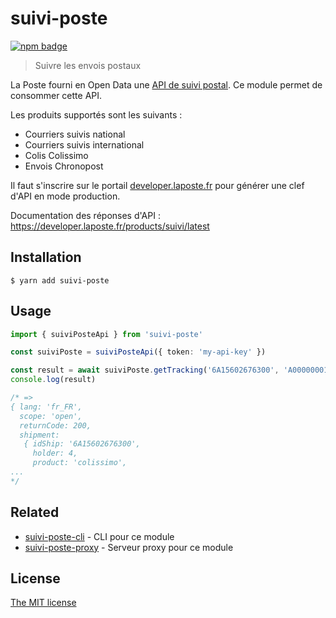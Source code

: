 # suivi-poste
[![npm badge](https://img.shields.io/npm/v/suivi-poste.svg?logo=npm)](https://www.npmjs.com/package/suivi-poste)

> Suivre les envois postaux

La Poste fourni en Open Data une [API de suivi postal](https://developer.laposte.fr/products/suivi/latest). Ce module permet de consommer cette API.

Les produits supportés sont les suivants :

 - Courriers suivis national
 - Courriers suivis international
 - Colis Colissimo
 - Envois Chronopost

Il faut s'inscrire sur le portail [developer.laposte.fr](https://developer.laposte.fr) pour générer une clef d'API en mode production.

Documentation des réponses d'API : https://developer.laposte.fr/products/suivi/latest

## Installation
```
$ yarn add suivi-poste
```

## Usage
```ts
import { suiviPosteApi } from 'suivi-poste'

const suiviPoste = suiviPosteApi({ token: 'my-api-key' })

const result = await suiviPoste.getTracking('6A15602676300', 'A00000001', '6A15602683841')
console.log(result)

/* =>
{ lang: 'fr_FR',
  scope: 'open',
  returnCode: 200,
  shipment:
   { idShip: '6A15602676300',
     holder: 4,
     product: 'colissimo',
...
*/
```

## Related
 - [suivi-poste-cli](https://github.com/rigwild/suivi-poste-cli) - CLI pour ce module
 - [suivi-poste-proxy](https://github.com/rigwild/suivi-poste-proxy) - Serveur proxy pour ce module

## License
[The MIT license](./LICENSE)
